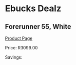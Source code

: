 
# Ebucks Dealz
## Forerunner 55, White
[Product Page](https://www.ebucks.com/web/shop/productSelected.do?prodId=1196055741&catId=872270976)

Price: R3099.00

Savings: 


	
